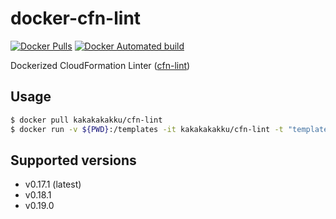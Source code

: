 # docker-cfn-lint

[![Docker Pulls](https://img.shields.io/docker/pulls/kakakakakku/cfn-lint.svg?style=for-the-badge)](https://hub.docker.com/r/kakakakakku/cfn-lint/)
[![Docker Automated build](https://img.shields.io/docker/automated/kakakakakku/cfn-lint.svg?style=for-the-badge)](https://hub.docker.com/r/kakakakakku/cfn-lint/)

Dockerized CloudFormation Linter ([cfn-lint](https://github.com/aws-cloudformation/cfn-python-lint))

## Usage

```sh
$ docker pull kakakakakku/cfn-lint
$ docker run -v ${PWD}:/templates -it kakakakakku/cfn-lint -t "templates/*.yaml"
```

## Supported versions

- v0.17.1 (latest)
- v0.18.1
- v0.19.0
